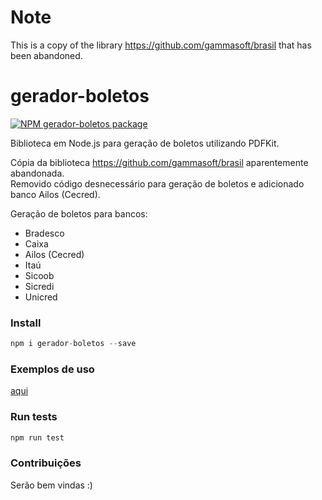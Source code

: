 # Note

This is a copy of the library https://github.com/gammasoft/brasil that has been abandoned.


# gerador-boletos

<!-- [START badges] -->
[![NPM gerador-boletos package](https://img.shields.io/npm/v/gerador-boletos.svg)](https://npmjs.org/package/gerador-boletos)
<!-- [END badges] -->

Biblioteca em Node.js para geração de boletos utilizando PDFKit.  

Cópia da biblioteca https://github.com/gammasoft/brasil aparentemente abandonada.  
Removido código desnecessário para geração de boletos e adicionado banco Ailos (Cecred).

Geração de boletos para bancos:
- Bradesco
- Caixa
- Ailos (Cecred)
- Itaú
- Sicoob
- Sicredi
- Unicred

### Install

```javascript
npm i gerador-boletos --save
```
### Exemplos de uso

[aqui](/examples)

### Run tests

```javascript
npm run test
```

### Contribuições

Serão bem vindas :)
